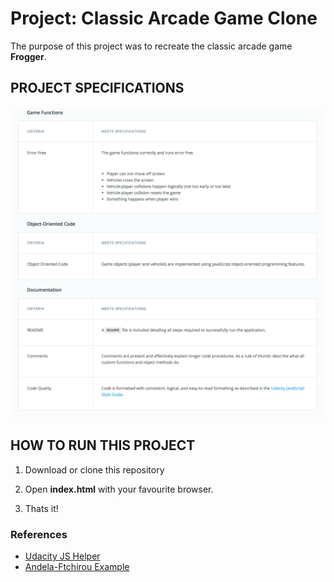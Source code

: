 # Project: Classic Arcade Game Clone

The purpose of this project was to recreate the classic arcade game **Frogger**.

## PROJECT SPECIFICATIONS

![alt specifications](projectspecs.png)

## HOW TO RUN THIS PROJECT

1. Download or clone this repository

2. Open **index.html** with your favourite browser.

3. Thats it!

### References

- [Udacity JS Helper](https://github.com/udacity/frontend-nanodegree-arcade-game)
- [Andela-Ftchirou Example](https://github.com/andela-ftchirou/arcade-game)
